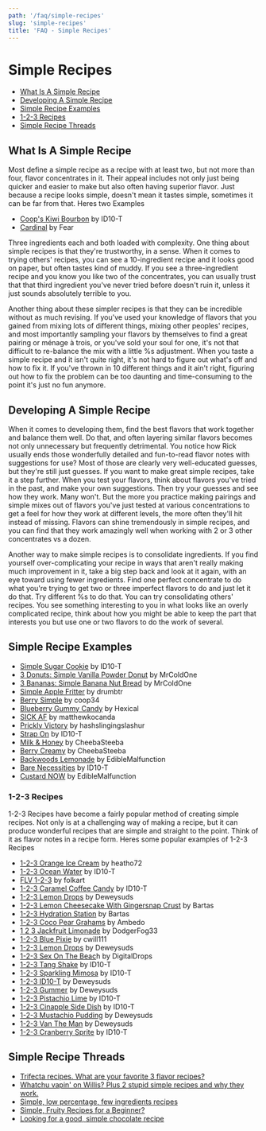 ```yaml
---
path: '/faq/simple-recipes'
slug: 'simple-recipes'
title: 'FAQ - Simple Recipes'
---
```


# Simple Recipes

- [What Is A Simple Recipe](#what-is-a-simple-recipe)
- [Developing A Simple Recipe](#developing-a-simple-recipe)
- [Simple Recipe Examples](#simple-recipe-examples)
- [1-2-3 Recipes](#1-2-3-recipes)
- [Simple Recipe Threads](#simple-recipe-threads)

## What Is A Simple Recipe

Most define a simple recipe as a recipe with at least two, but not more than four, flavor concentrates in it. Their appeal includes not only just being quicker and easier to make but also often having superior flavor. Just because a recipe looks simple, doesn't mean it tastes simple, sometimes it can be far from that. Heres two Examples

- [Coop's Kiwi Bourbon](https://alltheflavors.com/recipes/21614#coop_s_kiwi_bourbon_by_id10_t) by ID10-T
- [Cardinal](https://alltheflavors.com/recipes/24962#cardinal_by_fear) by Fear

Three ingredients each and both loaded with complexity. One thing about simple recipes is that they're trustworthy, in a sense. When it comes to trying others' recipes, you can see a 10-ingredient recipe and it looks good on paper, but often tastes kind of muddy. If you see a three-ingredient recipe and you know you like two of the concentrates, you can usually trust that that third ingredient you've never tried before doesn't ruin it, unless it just sounds absolutely terrible to you.

Another thing about these simpler recipes is that they can be incredible without as much revising. If you've used your knowledge of flavors that you gained from mixing lots of different things, mixing other peoples' recipes, and most importantly sampling your flavors by themselves to find a great pairing or ménage à trois, or you've sold your soul for one, it's not that difficult to re-balance the mix with a little %s adjustment. When you taste a simple recipe and it isn't quite right, it's not hard to figure out what's off and how to fix it. If you've thrown in 10 different things and it ain't right, figuring out how to fix the problem can be too daunting and time-consuming to the point it's just no fun anymore.

## Developing A Simple Recipe

When it comes to developing them, find the best flavors that work together and balance them well. Do that, and often layering similar flavors becomes not only unnecessary but frequently detrimental. You notice how Rick usually ends those wonderfully detailed and fun-to-read flavor notes with suggestions for use? Most of those are clearly very well-educated guesses, but they're still just guesses. If you want to make great simple recipes, take it a step further. When you test your flavors, think about flavors you've tried in the past, and make your own suggestions. Then try your guesses and see how they work. Many won't. But the more you practice making pairings and simple mixes out of flavors you've just tested at various concentrations to get a feel for how they work at different levels, the more often they'll hit instead of missing. Flavors can shine tremendously in simple recipes, and you can find that they work amazingly well when working with 2 or 3 other concentrates vs a dozen.

Another way to make simple recipes is to consolidate ingredients. If you find yourself over-complicating your recipe in ways that aren't really making much improvement in it, take a big step back and look at it again, with an eye toward using fewer ingredients. Find one perfect concentrate to do what you're trying to get two or three imperfect flavors to do and just let it do that. Try different %s to do that. You can try consolidating others' recipes. You see something interesting to you in what looks like an overly complicated recipe, think about how you might be able to keep the part that interests you but use one or two flavors to do the work of several.

## Simple Recipe Examples

- [Simple Sugar Cookie](https://alltheflavors.com/recipes/10644#simple_sugar_cookie_by_id10_t) by ID10-T
- [3 Donuts: Simple Vanilla Powder Donut](https://alltheflavors.com/recipes/34669#3_donuts_simple_vanilla_powdered_donut_by_mrcoldone) by MrColdOne
- [3 Bananas: Simple Banana Nut Bread](https://alltheflavors.com/recipes/34610#3_banana_nuts_simple_banana_nut_bread_by_mrcoldone) by MrColdOne
- [Simple Apple Fritter](https://alltheflavors.com/recipes/21661#simple_apple_fritter_by_drumbtr) by drumbtr
- [Berry Simple](https://alltheflavors.com/recipes/29959#berry_simple_by_coop34) by coop34
- [Blueberry Gummy Candy](https://alltheflavors.com/recipes/181005#blueberry_gummy_candy_v2_by_hexical) by Hexical
- [SICK AF](https://alltheflavors.com/recipes/22099#sick_af_by_matthewkocanda) by matthewkocanda
- [Prickly Victory](https://alltheflavors.com/recipes/37881#prickly_victory_by_hashslingingslashur) by hashslingingslashur
- [Strap On](https://alltheflavors.com/recipes/6487#strap_on_by_id10_t) by ID10-T
- [Milk &amp; Honey](https://alltheflavors.com/recipes/13546#milk_honey_by_cheebasteeba) by CheebaSteeba
- [Berry Creamy](https://alltheflavors.com/recipes/7840#berry_creamy_by_cheebasteeba) by CheebaSteeba
- [Backwoods Lemonade](https://alltheflavors.com/recipes/17882#backwoods_lemonade_by_ediblemalfunction) by EdibleMalfunction
- [Bare Necessities](https://alltheflavors.com/recipes/26487#bare_necessities_by_id10_t) by ID10-T
- [Custard NOW](https://alltheflavors.com/recipes/73934#custard_now_by_ediblemalfunction) by EdibleMalfunction

### 1-2-3 Recipes

1-2-3 Recipes have become a fairly popular method of creating simple recipes. Not only is at a challenging way of making a recipe, but it can produce wonderful recipes that are simple and straight to the point. Think of it as flavor notes in a recipe form. Heres some popular examples of 1-2-3 Recipes

- [1-2-3 Orange Ice Cream](https://alltheflavors.com/recipes/95158#1_2_3_orange_ice_cream_by_heatho72) by heatho72
- [1-2-3 Ocean Water](https://alltheflavors.com/recipes/94826#1_2_3_ocean_water_by_id10_t) by ID10-T
- [FLV 1-2-3](https://alltheflavors.com/recipes/91493#flv_123_by_folkart) by folkart
- [1-2-3 Caramel Coffee Candy](https://alltheflavors.com/recipes/92920#1_2_3_caramel_coffee_candy_by_id10_t) by ID10-T
- [1-2-3 Lemon Drops](https://alltheflavors.com/recipes/92230#123_lemon_drops_theyearinmixing_by_deweysuds) by Deweysuds
- [1-2-3 Lemon Cheesecake With Gingersnap Crust](https://alltheflavors.com/recipes/91410#1_2_3_lemon_cheesecake_with_gingersnap_crust_by_bartas) by Bartas
- [1-2-3 Hydration Station](https://alltheflavors.com/recipes/91409#1_2_3_hydration_station_by_bartas) by Bartas
- [1-2-3 Coco Pear Grahams](https://alltheflavors.com/recipes/91261#1_2_3_coco_pear_grahams_diydownundermarchchallenge_by_ambedo) by Ambedo
- [1 2 3 Jackfruit Limonade](https://alltheflavors.com/recipes/91043#1_2_3_jackfruit_limonade_by_dodgerfog33) by DodgerFog33
- [1-2-3 Blue Pixie](https://alltheflavors.com/recipes/90796#1_2_3_blue_pixie_by_cwill111) by cwill111
- [1-2-3 Lemon Drops](https://alltheflavors.com/recipes/92230#123_lemon_drops_theyearinmixing_by_deweysuds) by Deweysuds
- [1-2-3 Sex On The Beac](https://alltheflavors.com/recipes/90778#1_2_3_sex_on_the_beach_by_digitaldrops)h by DigitalDrops
- [1-2-3 Tang Shake](https://alltheflavors.com/recipes/90403#1_2_3_tang_shake_by_id10_t) by ID10-T
- [1-2-3 Sparkling Mimosa](https://alltheflavors.com/recipes/90487#1_2_3_sparkling_mimosa_by_id10_t) by ID10-T
- [1-2-3 ID10-T](https://alltheflavors.com/recipes/90215#1_2_3_id10t_theyearinmixing_by_deweysuds) by Deweysuds
- [1-2-3 Gummer](https://alltheflavors.com/recipes/88794#1_2_3_gummer_by_deweysuds) by Deweysuds
- [1-2-3 Pistachio Lime](https://alltheflavors.com/recipes/87984#1_2_3_pistachio_lime_by_id10_t) by ID10-T
- [1-2-3 Cinapple Side Dish](https://alltheflavors.com/recipes/87943#1_2_3_cinapple_side_dish_by_id10_t) by ID10-T
- [1-2-3 Mustachio Pudding](https://alltheflavors.com/recipes/87751#1_2_3_mustachio_pudding_by_deweysuds) by Deweysuds
- [1-2-3 Van The Man](https://alltheflavors.com/recipes/79281#1_2_3_van_the_man_by_deweysuds) by Deweysuds
- [1-2-3 Cranberry Sprite](https://alltheflavors.com/recipes/86917#1_2_3_cranberry_sprite_by_id10_t) by ID10-T

## Simple Recipe Threads

- [Trifecta recipes. What are your favorite 3 flavor recipes?](https://redd.it/5twj7n)
- [Whatchu vapin' on Willis? Plus 2 stupid simple recipes and why they work.](https://redd.it/7e25ki)
- [Simple, low percentage, few ingredients recipes](https://redd.it/6qjd97)
- [Simple, Fruity Recipes for a Beginner?](https://www.reddit.com/r/DIY_eJuice/comments/d9pjtm/any_simple_fruity_recipes_for_a_beginner/)
- [Looking for a good, simple chocolate recipe](https://www.reddit.com/r/DIY_eJuice/comments/cp96nk/looking_for_a_good_and_simple_chocolate_recipe/)
